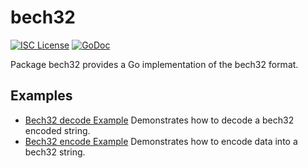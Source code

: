 bech32
==========

[![ISC License](http://img.shields.io/badge/license-ISC-blue.svg)](https://choosealicense.com/licenses/isc/)
[![GoDoc](https://godoc.org/github.com/bitmeme-taxi/bitmemed/util/bech32?status.png)](http://godoc.org/github.com/bitmeme-taxi/bitmemed/util/bech32)

Package bech32 provides a Go implementation of the bech32 format.

## Examples

* [Bech32 decode Example](http://godoc.org/github.com/bitmeme-taxi/bitmemed/util/bech32#example-Bech32Decode)
  Demonstrates how to decode a bech32 encoded string.
* [Bech32 encode Example](http://godoc.org/github.com/bitmeme-taxi/bitmemed/util/bech32#example-BechEncode)
  Demonstrates how to encode data into a bech32 string.

